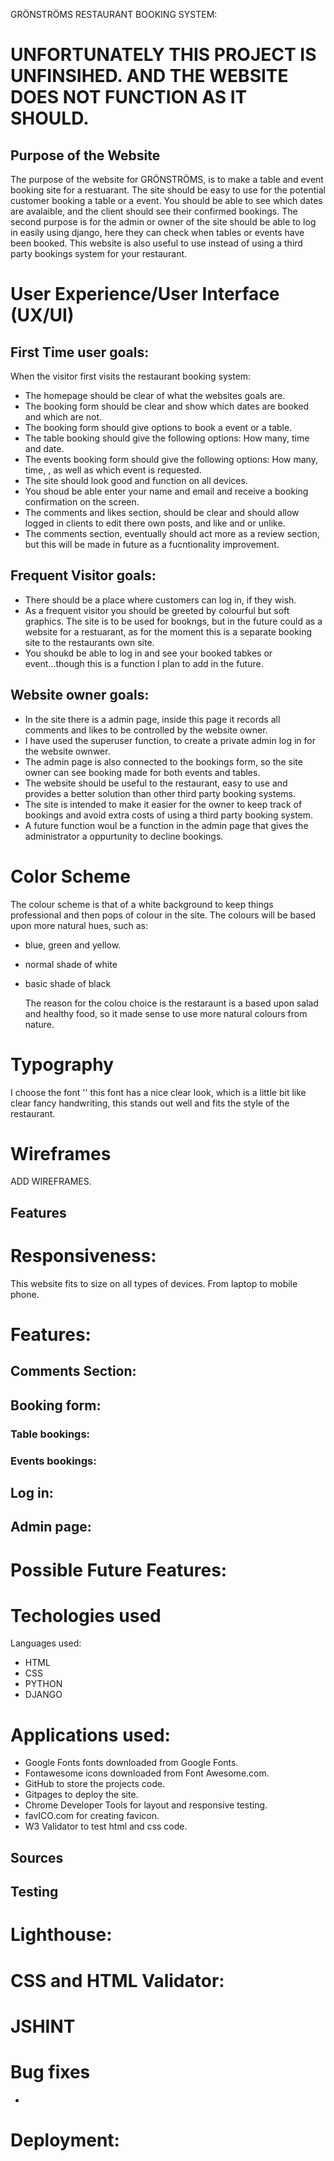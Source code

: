 GRÖNSTRÖMS RESTAURANT BOOKING SYSTEM:

#  UNFORTUNATELY THIS PROJECT IS UNFINSIHED. AND THE WEBSITE DOES NOT FUNCTION AS IT SHOULD.

## Purpose of the Website

The purpose of the website for GRÖNSTRÖMS, is to make a table and event booking site for a restuarant. The site should be easy to use for the potential customer booking a table or a event. You should be able to see which dates are avalaible, and the client should see their confirmed bookings. The second purpose is for the admin or owner of the site should be able to log in easily using django, here they can check when tables or events have been booked. This website is also useful to use instead of using a third party bookings system for your restaurant.

# User Experience/User Interface (UX/UI)

## First Time user goals:

When the visitor first visits the restaurant booking system:

* The homepage should be clear of what the websites goals are.
* The booking form should be clear and show which dates are booked and which are not.
* The booking form should give options to book a event or a table.
* The table booking should give the following options: How many, time and date.
* The events booking form should give the following options: How many, time, , as well as which event is requested.
* The site should look good and function on all devices.
* You shoud be able enter your name and email and receive a booking confirmation on the screen.
* The comments and likes section, should be clear and should allow logged in clients to edit there own posts, and like and or unlike.
* The comments section, eventually should act more as a review section, but this will be made in future as a fucntionality improvement.

## Frequent Visitor goals:

* There should be a place where customers can log in, if they wish.
* As a frequent visitor you should be greeted by colourful but soft graphics. The site is to be used for bookngs, but in the future could as a website for a restuarant, as for the moment this is a separate booking site to the restaurants own site.
* You shoukd be able to log in and see your booked tabkes or event...though this is a function I plan to add in the future.

## Website owner goals:

* In the site there is a admin page, inside this page it records all comments and likes to be controlled by the website owner.
* I have used the superuser function, to create a private admin log in for the website ownwer.
* The admin page is also connected to the bookings form, so the site owner can see booking made for both events and tables.
* The website should be useful to the restaurant, easy to use and provides a better solution than other third party booking systems.
* The site is intended to make it easier for the owner to keep track of bookings and avoid extra costs of using a third party booking system.
* A future function woul be a function in the admin page that gives the administrator a oppurtunity to decline bookings.


# Color Scheme

The colour scheme is that of a white background to keep things professional and then pops of colour in the site. The colours will be based upon more natural hues, such as:

* blue, green and yellow.
* normal shade of white
* basic shade of black

  The reason for the colou choice is the restaraunt is a based upon salad and healthy food, so it made sense to use more natural colours from nature.

# Typography

I choose the font '' this font has a nice clear look, which is a little bit like clear fancy handwriting, this stands out well and fits the style of the restaurant.


# Wireframes
ADD WIREFRAMES.

## Features

# Responsiveness:

This website fits to size on all types of devices. From laptop to mobile phone. 

# Features:

## Comments Section:



## Booking form:



### Table bookings:



### Events bookings:



## Log in:



## Admin page:



# Possible Future Features:



# Techologies used

Languages used:

* HTML
* CSS
* PYTHON
* DJANGO

# Applications used:

* Google Fonts fonts downloaded from Google Fonts.
* Fontawesome icons downloaded from Font Awesome.com.
* GitHub to store the projects code.
* Gitpages to deploy the site.
* Chrome Developer Tools for layout and responsive testing.
* favICO.com for creating favicon.
* W3 Validator to test html and css code.

## Sources

## Testing

# Lighthouse: 
# CSS and HTML Validator:


# JSHINT




# Bug fixes

*

# Deployment:
